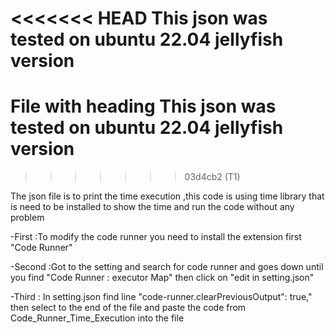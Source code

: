 <<<<<<< HEAD
This json was tested on ubuntu 22.04 jellyfish version
=======
# File with heading This json was tested on ubuntu 22.04 jellyfish version
>>>>>>> 03d4cb2 (T1)

The json file is to print the time execution ,this code is using time library that is need to be installed to show the time and run the code without any problem

-First :To modify the code runner you need to install the extension first "Code Runner"

-Second :Got to the setting and search for code runner and goes down until you find "Code Runner : executor Map" then  click on "edit in setting.json"

-Third : In setting.json find line "code-runner.clearPreviousOutput": true," then select to the end of the file and paste the code from Code_Runner_Time_Execution into the file
